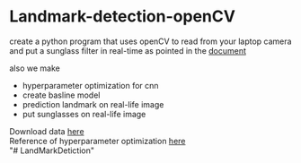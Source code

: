 # Landmark-detection-openCV
create a python program that uses openCV to read from your laptop camera and put a sunglass filter in real-time as pointed in the <a href="https://cfml.se/blog/facial_landmark_detection/"> document </a>

also we make <br>
- hyperparameter optimization for cnn 
- create basline model
- prediction landmark on real-life image
- put sunglasses on real-life image

Download data <a href="https://www.kaggle.com/c/facial-keypoints-detection/data?select=training.zip"> here </a> <br>
Reference of hyperparameter optimization <a href="https://www.sicara.fr/blog/hyperparameter-tuning-keras-tuner"> here </a> <br>
"# LandMarkDetiction" 
